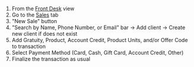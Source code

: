 1. From the [Front Desk](https://dashboard.boulevard.io/home) view
2. Go to the [Sales](https://dashboard.boulevard.io/sales/orders) tab
3. "New Sale" button
4. "Search by Name, Phone Number, or Email" bar -> Add client -> Create new client if does not exist
5. Add Gratuity, Product, Account Credit, Product Units, and/or Offer Code to transaction
6. Select Payment Method (Card, Cash, Gift Card, Account Credit, Other)
7. Finalize the transaction as usual

